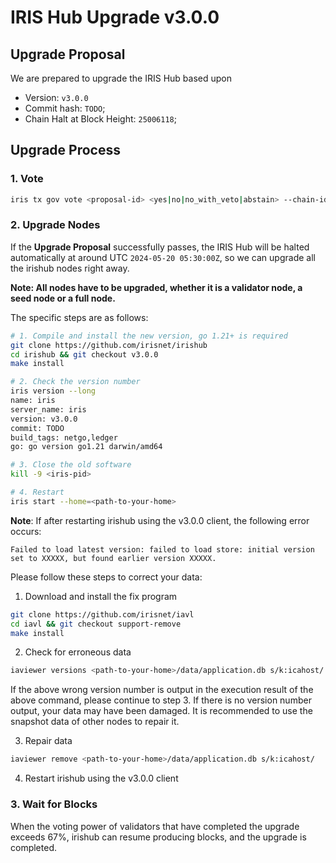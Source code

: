 # IRIS Hub Upgrade v3.0.0

## Upgrade Proposal

We are prepared to upgrade the IRIS Hub based upon

- Version: `v3.0.0`
- Commit hash: `TODO`;
- Chain Halt at Block Height: `25006118`;

## Upgrade Process

### 1. Vote

```bash
iris tx gov vote <proposal-id> <yes|no|no_with_veto|abstain> --chain-id irishub-1 --fees 0.3iris --from <MyWallet>
```

### 2. Upgrade Nodes

If the **Upgrade Proposal** successfully passes, the IRIS Hub will be halted automatically at around UTC `2024-05-20 05:30:00Z`, so we can upgrade all the irishub nodes right away.

**Note: All nodes have to be upgraded, whether it is a validator node, a seed node or a full node.**

The specific steps are as follows:

```bash
# 1. Compile and install the new version, go 1.21+ is required
git clone https://github.com/irisnet/irishub
cd irishub && git checkout v3.0.0
make install

# 2. Check the version number
iris version --long
name: iris
server_name: iris
version: v3.0.0
commit: TODO
build_tags: netgo,ledger
go: go version go1.21 darwin/amd64

# 3. Close the old software
kill -9 <iris-pid>

# 4. Restart
iris start --home=<path-to-your-home>
```

**Note**: If after restarting irishub using the v3.0.0 client, the following error occurs:

```text
Failed to load latest version: failed to load store: initial version set to XXXXX, but found earlier version XXXXX.
```

Please follow these steps to correct your data:

1. Download and install the fix program

```bash
git clone https://github.com/irisnet/iavl
cd iavl && git checkout support-remove
make install
```

2. Check for erroneous data

```bash
iaviewer versions <path-to-your-home>/data/application.db s/k:icahost/
```

If the above wrong version number is output in the execution result of the above command, please continue to step 3. If there is no version number output, your data may have been damaged. It is recommended to use the snapshot data of other nodes to repair it.

3. Repair data

```bash
iaviewer remove <path-to-your-home>/data/application.db s/k:icahost/
```

4. Restart irishub using the v3.0.0 client

### 3. Wait for Blocks

When the voting power of validators that have completed the upgrade exceeds 67%, irishub can resume producing blocks, and the upgrade is completed.
